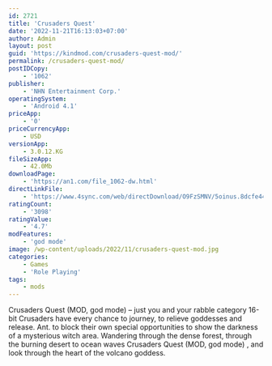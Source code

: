 ```yaml
---
id: 2721
title: 'Crusaders Quest'
date: '2022-11-21T16:13:03+07:00'
author: Admin
layout: post
guid: 'https://kindmod.com/crusaders-quest-mod/'
permalink: /crusaders-quest-mod/
postIDCopy:
    - '1062'
publisher:
    - 'NHN Entertainment Corp.'
operatingSystem:
    - 'Android 4.1'
priceApp:
    - '0'
priceCurrencyApp:
    - USD
versionApp:
    - 3.0.12.KG
fileSizeApp:
    - 42.0Mb
downloadPage:
    - 'https://an1.com/file_1062-dw.html'
directLinkFile:
    - 'https://www.4sync.com/web/directDownload/O9FzSMNV/5oinus.8dcfe44422f0a266dbd3df579387671d'
ratingCount:
    - '3098'
ratingValue:
    - '4.7'
modFeatures:
    - 'god mode'
image: /wp-content/uploads/2022/11/crusaders-quest-mod.jpg
categories:
    - Games
    - 'Role Playing'
tags:
    - mods
---
```


Crusaders Quest (MOD, god mode) – just you and your rabble category 16-bit Crusaders have every chance to journey, to relieve goddesses and release. Ant. to block their own special opportunities to show the darkness of a mysterious witch area. Wandering through the dense forest, through the burning desert to ocean waves Crusaders Quest (MOD, god mode) , and look through the heart of the volcano goddess.